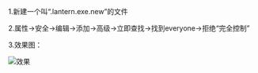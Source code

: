 1.新建一个叫“.lantern.exe.new”的文件

2.属性->安全->编辑->添加->高级->立即查找->找到everyone->拒绝“完全控制”

3.效果图：

![效果](http://raw.githubusercontent.com/ntkernel/lantern/1.png)
